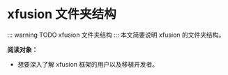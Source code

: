 # xfusion 文件夹结构

::: warning TODO
xfusion 文件夹结构
:::
本文简要说明 xfusion 的文件夹结构。

**阅读对象：**

- 想要深入了解 xfusion 框架的用户以及移植开发者。
